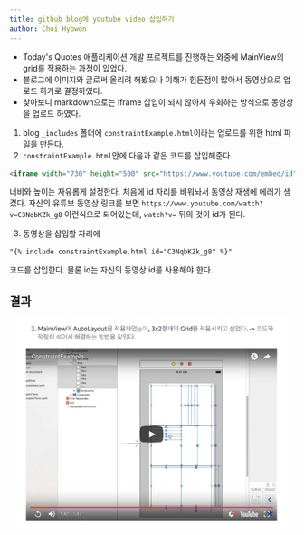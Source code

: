 ```yaml
---
title: github blog에 youtube video 삽입하기
author: Choi Hyowon
---
```

* Today's Quotes 애플리케이션 개발 프로젝트를 진행하는 와중에 MainView의 grid를 적용하는 과정이 있었다.
* 블로그에 이미지와 글로써 올리려 해봤으나 이해가 힘든점이 많아서 동영상으로 업로드 하기로 결정하였다.
* 찾아보니 markdown으로는 iframe 삽입이 되지 않아서 우회하는 방식으로 동영상을 업로드 하였다.

1. blog `_includes` 폴더에 `constraintExample.html`이라는 업로드를 위한 html 파일을 만든다.
2. `constraintExample.html`안에 다음과 같은 코드를 삽입해준다.

```html
<iframe width="730" height="500" src="https://www.youtube.com/embed/id" frameborder="0" allowfullscreen></iframe>
```
너비와 높이는 자유롭게 설정한다. 처음에 id 자리를 비워놔서 동영상 재생에 에러가 생겼다. 
자신의 유튜브 동영상 링크를 보면 `https://www.youtube.com/watch?v=C3NqbKZk_g8` 이런식으로 되어있는데, `watch?v=` 뒤의 것이 id가 된다.

3. 동영상을 삽입할 자리에 

```
"{% include constraintExample.html id="C3NqbKZk_g8" %}"
``` 
코드를 삽입한다. 물론 id는 자신의 동영상 id를 사용해야 한다.

## 결과
![Image](/images/youtube_video.png)
